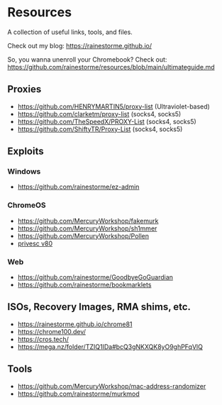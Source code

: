 # Resources
A collection of useful links, tools, and files.

Check out my blog: https://rainestorme.github.io/

So, you wanna unenroll your Chromebook? Check out: https://github.com/rainestorme/resources/blob/main/ultimateguide.md

## Proxies
- https://github.com/HENRYMARTIN5/proxy-list (Ultraviolet-based)
- https://github.com/clarketm/proxy-list (socks4, socks5)
- https://github.com/TheSpeedX/PROXY-List (socks4, socks5)
- https://github.com/ShiftyTR/Proxy-List (socks4, socks5)

## Exploits
### Windows
- https://github.com/rainestorme/ez-admin

### ChromeOS
- https://github.com/MercuryWorkshop/fakemurk
- https://github.com/MercuryWorkshop/sh1mmer
- https://github.com/MercuryWorkshop/Pollen
- [privesc v80](https://github.com/rainestorme/resources/blob/main/80.sh)

### Web
- https://github.com/rainestorme/GoodbyeGoGuardian
- https://github.com/rainestorme/bookmarklets

## ISOs, Recovery Images, RMA shims, etc.
- https://rainestorme.github.io/chrome81
- https://chrome100.dev/
- https://cros.tech/
- https://mega.nz/folder/TZIQ1IDa#bcQ3gNKXQK8yO9ghPFqVlQ

## Tools
- https://github.com/MercuryWorkshop/mac-address-randomizer
- https://github.com/rainestorme/murkmod

